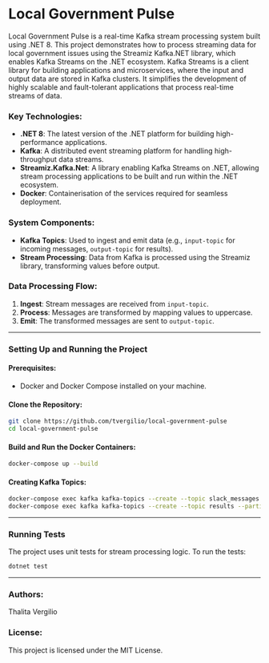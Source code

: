 # Local Government Pulse

Local Government Pulse is a real-time Kafka stream processing system built using .NET 8. This project demonstrates how to process streaming data for local government issues using the Streamiz Kafka.NET library, which enables Kafka Streams on the .NET ecosystem. Kafka Streams is a client library for building applications and microservices, where the input and output data are stored in Kafka clusters. It simplifies the development of highly scalable and fault-tolerant applications that process real-time streams of data.

### Key Technologies:
- **.NET 8**: The latest version of the .NET platform for building high-performance applications.
- **Kafka**: A distributed event streaming platform for handling high-throughput data streams.
- **Streamiz.Kafka.Net**: A library enabling Kafka Streams on .NET, allowing stream processing applications to be built and run within the .NET ecosystem.
- **Docker**: Containerisation of the services required for seamless deployment.

### System Components:
- **Kafka Topics**: Used to ingest and emit data (e.g., `input-topic` for incoming messages, `output-topic` for results).
- **Stream Processing**: Data from Kafka is processed using the Streamiz library, transforming values before output.

### Data Processing Flow:
1. **Ingest**: Stream messages are received from `input-topic`.
2. **Process**: Messages are transformed by mapping values to uppercase.
3. **Emit**: The transformed messages are sent to `output-topic`.

---

### Setting Up and Running the Project

#### Prerequisites:
- Docker and Docker Compose installed on your machine.

#### Clone the Repository:
```bash
git clone https://github.com/tvergilio/local-government-pulse
cd local-government-pulse
```

#### Build and Run the Docker Containers:
```bash
docker-compose up --build
```

#### Creating Kafka Topics:
```bash
docker-compose exec kafka kafka-topics --create --topic slack_messages --partitions 1 --replication-factor 1 --bootstrap-server kafka:9092
docker-compose exec kafka kafka-topics --create --topic results --partitions 1 --replication-factor 1 --bootstrap-server kafka:9092
```

---

### Running Tests
The project uses unit tests for stream processing logic. To run the tests:
```bash
dotnet test
```

---

### Authors:
Thalita Vergilio

### License:
This project is licensed under the MIT License.